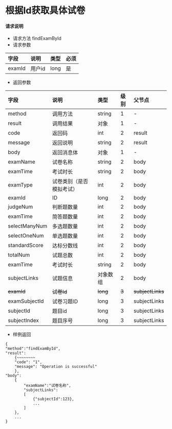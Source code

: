 # 根据Id获取具体试卷

#### **请求说明**

* 请求方法 findExamById
* 请求参数

| 字段 | 说明 | 类型 | 必须 |
| :--- | :--- | :--- | :--- |
| examId | 用户id | long | 是 |

* 返回参数

| 字段 | 说明 | 类型 | 级别 | 父节点 |
| :--- | :--- | :--- | :--- | :--- |
| method | 调用方法 | string | 1 | - |
| result | 调用结果 | 对象 | 1 | - |
| code | 返回码 | int | 2 | result |
| message | 返回说明 | string | 2 | result |
| body | 返回消息体 | 对象 | 1 | - |
| examName | 试卷名称 | string | 2 | body |
| examTime | 考试时长 | string | 2 | body |
| examType | 试卷类别（是否模拟考试） | int | 2 | body |
| examId | ID | long | 2 | body |
| judgeNum | 判断题数量 | int | 2 | body |
| examTime | 简答题数量 | int | 2 | body |
| selectManyNum | 多选题数量 | int | 2 | body |
| selectOneNum | 单选题数量 | int | 2 | body |
| standardScore | 达标分数线 | int | 2 | body |
| totalNum | 试题总数 | int | 2 | body |
| examTime | 考试时长 | string | 2 | body |
| subjectLinks | 试题信息 | 对象数组 | 2 | body |
| ~~examId~~ | ~~试卷Id~~ | ~~long~~ | ~~3~~ | ~~subjectLinks~~ |
| examSubjectId | 试卷习题ID | long | 3 | subjectLinks |
| subjectId | 题目id | long | 3 | subjectLinks |
| subjectIndex | 题目序号 | long | 3 | subjectLinks |

* 样例返回

```
{
"method":"findExamById",
"result":
    {~~~~~~~~
    "code": "1",
    "message": "Operation is successful"
    },
"body":
    {
        "examName":"试卷名称",
        "subjectLinks":
        [
            {"subjectId":123},
            ...
        ]
    },
    ...
}
```



